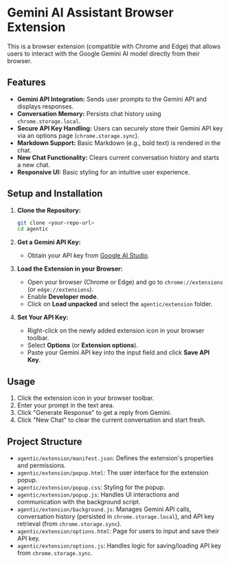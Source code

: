 # Gemini AI Assistant Browser Extension

This is a browser extension (compatible with Chrome and Edge) that allows users to interact with the Google Gemini AI model directly from their browser.

## Features

*   **Gemini API Integration:** Sends user prompts to the Gemini API and displays responses.
*   **Conversation Memory:** Persists chat history using `chrome.storage.local`.
*   **Secure API Key Handling:** Users can securely store their Gemini API key via an options page (`chrome.storage.sync`).
*   **Markdown Support:** Basic Markdown (e.g., bold text) is rendered in the chat.
*   **New Chat Functionality:** Clears current conversation history and starts a new chat.
*   **Responsive UI:** Basic styling for an intuitive user experience.

## Setup and Installation

1.  **Clone the Repository:**
    ```bash
    git clone <your-repo-url>
    cd agentic
    ```

2.  **Get a Gemini API Key:**
    *   Obtain your API key from [Google AI Studio](https://aistudio.google.com/app/apikey).

3.  **Load the Extension in your Browser:**
    *   Open your browser (Chrome or Edge) and go to `chrome://extensions` (or `edge://extensions`).
    *   Enable **Developer mode**.
    *   Click on **Load unpacked** and select the `agentic/extension` folder.

4.  **Set Your API Key:**
    *   Right-click on the newly added extension icon in your browser toolbar.
    *   Select **Options** (or **Extension options**).
    *   Paste your Gemini API key into the input field and click **Save API Key**.

## Usage

1.  Click the extension icon in your browser toolbar.
2.  Enter your prompt in the text area.
3.  Click "Generate Response" to get a reply from Gemini.
4.  Click "New Chat" to clear the current conversation and start fresh.

## Project Structure

*   `agentic/extension/manifest.json`: Defines the extension's properties and permissions.
*   `agentic/extension/popup.html`: The user interface for the extension popup.
*   `agentic/extension/popup.css`: Styling for the popup.
*   `agentic/extension/popup.js`: Handles UI interactions and communication with the background script.
*   `agentic/extension/background.js`: Manages Gemini API calls, conversation history (persisted in `chrome.storage.local`), and API key retrieval (from `chrome.storage.sync`).
*   `agentic/extension/options.html`: Page for users to input and save their API key.
*   `agentic/extension/options.js`: Handles logic for saving/loading API key from `chrome.storage.sync`.
